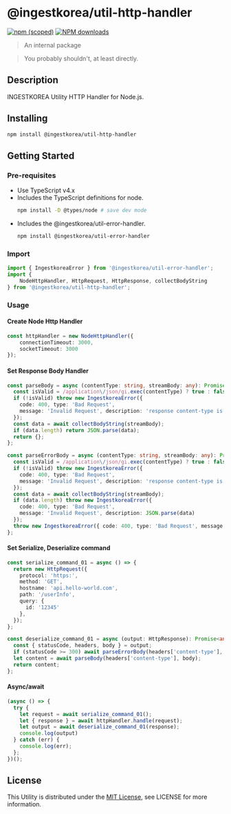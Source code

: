 # @ingestkorea/util-http-handler

[![npm (scoped)](https://img.shields.io/npm/v/@ingestkorea/util-http-handler?style=flat-square)](https://www.npmjs.com/package/@ingestkorea/util-http-handler)
[![NPM downloads](https://img.shields.io/npm/dm/@ingestkorea/util-http-handler?style=flat-square)](https://www.npmjs.com/package/@ingestkorea/util-http-handler)

> An internal package

> You probably shouldn't, at least directly.

## Description
INGESTKOREA Utility HTTP Handler for Node.js.

## Installing
```sh
npm install @ingestkorea/util-http-handler
```

## Getting Started

### Pre-requisites
+ Use TypeScript v4.x
+ Includes the TypeScript definitions for node.
  ```sh
  npm install -D @types/node # save dev mode
  ```
+ Includes the @ingestkorea/util-error-handler.
  ```sh
  npm install @ingestkorea/util-error-handler
  ```

### Import
```ts
import { IngestkoreaError } from '@ingestkorea/util-error-handler';
import {
    NodeHttpHandler, HttpRequest, HttpResponse, collectBodyString
} from '@ingestkorea/util-http-handler';
```

### Usage

#### Create Node Http Handler
```ts
const httpHandler = new NodeHttpHandler({
    connectionTimeout: 3000,
    socketTimeout: 3000
});
```

#### Set Response Body Handler
```ts
const parseBody = async (contentType: string, streamBody: any): Promise<any> => {
  const isValid = /application\/json/gi.exec(contentType) ? true : false;
  if (!isValid) throw new IngestkoreaError({
    code: 400, type: 'Bad Request',
    message: 'Invalid Request', description: 'response content-type is not applicaion/json'
  });
  const data = await collectBodyString(streamBody);
  if (data.length) return JSON.parse(data);
  return {};
};

const parseErrorBody = async (contentType: string, streamBody: any): Promise<void> => {
  const isValid = /application\/json/gi.exec(contentType) ? true : false;
  if (!isValid) throw new IngestkoreaError({
    code: 400, type: 'Bad Request',
    message: 'Invalid Request', description: 'response content-type is not applicaion/json'
  });
  const data = await collectBodyString(streamBody);
  if (data.length) throw new IngestkoreaError({
    code: 400, type: 'Bad Request',
    message: 'Invalid Request', description: JSON.parse(data)
  });
  throw new IngestkoreaError({ code: 400, type: 'Bad Request', message: 'Invalid Request' });
};
```

#### Set Serialize, Deserialize command
```ts
const serialize_command_01 = async () => {
  return new HttpRequest({
    protocol: 'https:',
    method: 'GET',
    hostname: 'api.hello-world.com',
    path: '/userInfo',
    query: {
      id: '12345'
    },
  });
};

const deserialize_command_01 = async (output: HttpResponse): Promise<any> => {
  const { statusCode, headers, body } = output;
  if (statusCode >= 300) await parseErrorBody(headers['content-type'], body);
  let content = await parseBody(headers['content-type'], body);
  return content;
};
```

#### Async/await
```ts
(async () => {
  try {
    let request = await serialize_command_01();
    let { response } = await httpHandler.handle(request);
    let output = await deserialize_command_01(response);
    console.log(output)
  } catch (err) {
    console.log(err);
  };
})();
```

## License
This Utility is distributed under the [MIT License](https://opensource.org/licenses/MIT), see LICENSE for more information.